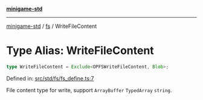 [**minigame-std**](../../../README.md)

***

[minigame-std](../../../README.md) / [fs](../README.md) / WriteFileContent

# Type Alias: WriteFileContent

```ts
type WriteFileContent = Exclude<OPFSWriteFileContent, Blob>;
```

Defined in: [src/std/fs/fs\_define.ts:7](https://github.com/JiangJie/minigame-std/blob/c702c23d8258d9dd96d873df515d0027c84fb302/src/std/fs/fs_define.ts#L7)

File content type for write, support `ArrayBuffer` `TypedArray` `string`.
